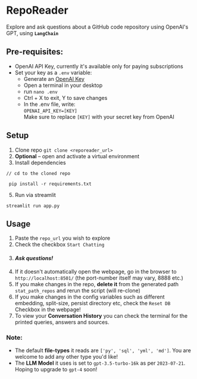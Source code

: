 # RepoReader
Explore and ask questions about a GitHub code repository using OpenAI's GPT, using **`LangChain`**

## Pre-requisites:
- OpenAI API Key, currently it's available only for paying subscriptions
- Set your key as a `.env` variable:
  - Generate an [OpenAI Key](https://platform.openai.com/account/api-keys)
  - Open a terminal in your desktop
  - run `nano .env`
  - Ctrl + X to exit, Y to save changes
  - In the .env file, write:
    <br> `OPENAI_API_KEY=[KEY]`
      <br>Make sure to replace `[KEY]` with your secret key from OpenAI


## Setup
1. Clone repo
`git clone <reporeader_url>`
2. **Optional** – open and activate a virtual environment
3. Install dependencies <br>
```
// cd to the cloned repo
```

```
 pip install -r requirements.txt
```

5. Run via streamlit
```
streamlit run app.py
```

## Usage
1. Paste the `repo_url` you wish to explore
2. Check the checkbox `Start Chatting`
3. #### _Ask questions!_
4. If it doesn't automatically open the webpage, go in the browser to `http://localhost:8501/` (the port-number itself may vary, 8888 etc.)
5. If you make changes in the repo, **delete it** from the generated path `stat_path_repos` and rerun the script (will re-clone)
6. If you make changes in the config variables such as different embedding, split-size, persist directory etc, check the `Reset DB` Checkbox in the webpage!
7. To view your **Conversation History** you can check the terminal for the printed queries, answers and sources.

### Note:
- The default **file-types** it reads are `['py', 'sql', 'yml', 'md']`. You are welcome to add any other type you'd like!
- The **LLM Model** it uses is set to `gpt-3.5-turbo-16k` as per `2023-07-21`. Hoping to upgrade to `gpt-4` soon!
  
